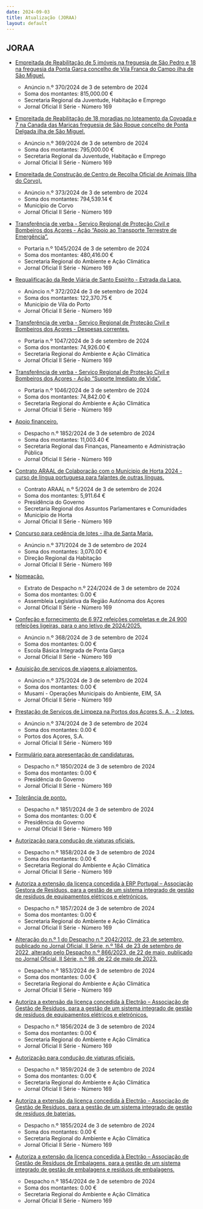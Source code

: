 ```yaml
---
date: 2024-09-03
title: Atualização (JORAA)
layout: default
---
```

## JORAA

* [Empreitada de Reabilitação de 5 imóveis na freguesia de São Pedro e 18 na freguesia da Ponta Garça concelho de Vila Franca do Campo ilha de São Miguel.](https://jo.azores.gov.pt/#/ato/e75dd417-ed2c-44f8-a1a0-86c8cd90d553)
  * Anúncio n.º 370/2024 de 3 de setembro de 2024
  * Soma dos montantes: 815,000.00 €
  * Secretaria Regional da Juventude, Habitação e Emprego
  * Jornal Oficial II Série - Número 169

* [Empreitada de Reabilitação de 18 moradias no loteamento da Covoada e 7 na Canada das Maricas freguesia de São Roque concelho de Ponta Delgada ilha de São Miguel.](https://jo.azores.gov.pt/#/ato/bbf8a705-1a5b-4703-9875-a590bcce852b)
  * Anúncio n.º 369/2024 de 3 de setembro de 2024
  * Soma dos montantes: 795,000.00 €
  * Secretaria Regional da Juventude, Habitação e Emprego
  * Jornal Oficial II Série - Número 169

* [Empreitada de Construção de Centro de Recolha Oficial de Animais (Ilha do Corvo).](https://jo.azores.gov.pt/#/ato/c2a3a386-6b7f-43e0-a969-a8eebe2f4ace)
  * Anúncio n.º 373/2024 de 3 de setembro de 2024
  * Soma dos montantes: 794,539.14 €
  * Município de Corvo
  * Jornal Oficial II Série - Número 169

* [Transferência de verba - Serviço Regional de Proteção Civil e Bombeiros dos Açores - Ação “Apoio ao Transporte Terrestre de Emergência”.](https://jo.azores.gov.pt/#/ato/f7da4ee1-3b7c-42b0-a2f8-28bf038890a7)
  * Portaria n.º 1045/2024 de 3 de setembro de 2024
  * Soma dos montantes: 480,416.00 €
  * Secretaria Regional do Ambiente e Ação Climática
  * Jornal Oficial II Série - Número 169

* [Requalificação da Rede Viária de Santo Espírito - Estrada da Lapa.](https://jo.azores.gov.pt/#/ato/f9e46d3f-1696-45ef-b375-5814eefb275b)
  * Anúncio n.º 372/2024 de 3 de setembro de 2024
  * Soma dos montantes: 122,370.75 €
  * Município de Vila do Porto
  * Jornal Oficial II Série - Número 169

* [Transferência de verba - Serviço Regional de Proteção Civil e Bombeiros dos Açores - Despesas correntes.](https://jo.azores.gov.pt/#/ato/9910356b-9fe8-461e-8487-083ed43c6529)
  * Portaria n.º 1047/2024 de 3 de setembro de 2024
  * Soma dos montantes: 74,926.00 €
  * Secretaria Regional do Ambiente e Ação Climática
  * Jornal Oficial II Série - Número 169

* [Transferência de verba - Serviço Regional de Proteção Civil e Bombeiros dos Açores - Ação “Suporte Imediato de Vida”.](https://jo.azores.gov.pt/#/ato/9bf43c5c-711a-4d75-840d-2b33e9a07ce2)
  * Portaria n.º 1046/2024 de 3 de setembro de 2024
  * Soma dos montantes: 74,842.00 €
  * Secretaria Regional do Ambiente e Ação Climática
  * Jornal Oficial II Série - Número 169

* [Apoio financeiro.](https://jo.azores.gov.pt/#/ato/66714034-54f0-4880-a99f-af8170cef32a)
  * Despacho n.º 1852/2024 de 3 de setembro de 2024
  * Soma dos montantes: 11,003.40 €
  * Secretaria Regional das Finanças, Planeamento e Administração Pública
  * Jornal Oficial II Série - Número 169

* [Contrato ARAAL de Colaboração com o Munícipio de Horta 2024 -  curso de língua portuguesa para falantes de outras línguas.](https://jo.azores.gov.pt/#/ato/a4062665-3218-4d91-a196-0f0fbf773bf8)
  * Contrato ARAAL n.º 5/2024 de 3 de setembro de 2024
  * Soma dos montantes: 5,911.64 €
  * Presidência do Governo
  * Secretaria Regional dos Assuntos Parlamentares e Comunidades
  * Município de Horta
  * Jornal Oficial II Série - Número 169

* [Concurso para cedência de lotes - ilha de Santa Maria.](https://jo.azores.gov.pt/#/ato/cea77fe1-e8af-4929-bda5-e6b2844cdf50)
  * Anúncio n.º 371/2024 de 3 de setembro de 2024
  * Soma dos montantes: 3,070.00 €
  * Direção Regional da Habitação
  * Jornal Oficial II Série - Número 169

* [Nomeação.](https://jo.azores.gov.pt/#/ato/154b9213-d870-460f-97a9-68d2bb4e45e0)
  * Extrato de Despacho n.º 224/2024 de 3 de setembro de 2024
  * Soma dos montantes: 0.00 €
  * Assembleia Legislativa da Região Autónoma dos Açores
  * Jornal Oficial II Série - Número 169

* [Confeção e fornecimento de 6 972 refeições completas e de 24 900 refeições ligeiras, para o ano letivo de 2024/2025.](https://jo.azores.gov.pt/#/ato/6a625709-b4a5-4ef4-8d78-8acab27c18db)
  * Anúncio n.º 368/2024 de 3 de setembro de 2024
  * Soma dos montantes: 0.00 €
  * Escola Básica Integrada de Ponta Garça
  * Jornal Oficial II Série - Número 169

* [Aquisição de serviços de viagens e alojamentos.](https://jo.azores.gov.pt/#/ato/ba6e92f3-8056-4001-880f-aaabef84e378)
  * Anúncio n.º 375/2024 de 3 de setembro de 2024
  * Soma dos montantes: 0.00 €
  * Musami - Operações Municipais do Ambiente, EIM, SA
  * Jornal Oficial II Série - Número 169

* [Prestação de Serviços de Limpeza na Portos dos Açores S. A. - 2 lotes.](https://jo.azores.gov.pt/#/ato/7a90d61b-9d7a-445f-afdb-f1029b2cc600)
  * Anúncio n.º 374/2024 de 3 de setembro de 2024
  * Soma dos montantes: 0.00 €
  * Portos dos Açores, S.A.
  * Jornal Oficial II Série - Número 169

* [Formulário para apresentação de candidaturas.](https://jo.azores.gov.pt/#/ato/0e0541ba-7262-4b09-930d-02b75eabd95b)
  * Despacho n.º 1850/2024 de 3 de setembro de 2024
  * Soma dos montantes: 0.00 €
  * Presidência do Governo
  * Jornal Oficial II Série - Número 169

* [Tolerância de ponto.](https://jo.azores.gov.pt/#/ato/36a74fcb-b1b5-4b8c-93f2-919b642cae9e)
  * Despacho n.º 1851/2024 de 3 de setembro de 2024
  * Soma dos montantes: 0.00 €
  * Presidência do Governo
  * Jornal Oficial II Série - Número 169

* [Autorização para condução de viaturas oficiais.](https://jo.azores.gov.pt/#/ato/0588c166-9896-4755-9ef2-3d7e0ee61c2e)
  * Despacho n.º 1858/2024 de 3 de setembro de 2024
  * Soma dos montantes: 0.00 €
  * Secretaria Regional do Ambiente e Ação Climática
  * Jornal Oficial II Série - Número 169

* [Autoriza a extensão da licença concedida à ERP Portugal – Associação Gestora de Resíduos, para a gestão de um sistema integrado de gestão de resíduos de equipamentos elétricos e eletrónicos.](https://jo.azores.gov.pt/#/ato/e19041f5-fc64-42ab-a318-8262c1d0f27a)
  * Despacho n.º 1857/2024 de 3 de setembro de 2024
  * Soma dos montantes: 0.00 €
  * Secretaria Regional do Ambiente e Ação Climática
  * Jornal Oficial II Série - Número 169

* [Alteração do n.º 1 do Despacho n.º 2042/2012, de 23 de setembro, publicado no Jornal Oficial, II Série, n.º 184, de 23 de setembro de 2022, alterado pelo Despacho n.º 866/2023, de 22 de maio, publicado no Jornal Oficial, II Série, n.º 98, de 22 de maio de 2023.](https://jo.azores.gov.pt/#/ato/6806c1e6-61a7-4e89-bc1a-620b5b0c07ac)
  * Despacho n.º 1853/2024 de 3 de setembro de 2024
  * Soma dos montantes: 0.00 €
  * Secretaria Regional do Ambiente e Ação Climática
  * Jornal Oficial II Série - Número 169

* [Autoriza a extensão da licença concedida à Electrão – Associação de Gestão de Resíduos, para a gestão de um sistema integrado de gestão de resíduos de equipamentos elétricos e eletrónicos.](https://jo.azores.gov.pt/#/ato/2796b462-73ba-429f-b5b7-942934d4d024)
  * Despacho n.º 1856/2024 de 3 de setembro de 2024
  * Soma dos montantes: 0.00 €
  * Secretaria Regional do Ambiente e Ação Climática
  * Jornal Oficial II Série - Número 169

* [Autorização para condução de viaturas oficiais.](https://jo.azores.gov.pt/#/ato/9b248ade-a7da-465a-a797-940e1a47102b)
  * Despacho n.º 1859/2024 de 3 de setembro de 2024
  * Soma dos montantes: 0.00 €
  * Secretaria Regional do Ambiente e Ação Climática
  * Jornal Oficial II Série - Número 169

* [Autoriza a extensão da licença concedida à Electrão – Associação de Gestão de Resíduos, para a gestão de um sistema integrado de gestão de resíduos de baterias.](https://jo.azores.gov.pt/#/ato/18056c05-2ce7-4790-9966-9df6dc633e2d)
  * Despacho n.º 1855/2024 de 3 de setembro de 2024
  * Soma dos montantes: 0.00 €
  * Secretaria Regional do Ambiente e Ação Climática
  * Jornal Oficial II Série - Número 169

* [Autoriza a extensão da licença concedida à Electrão – Associação de Gestão de Resíduos de Embalagens, para a gestão de um sistema integrado de gestão de embalagens e resíduos de embalagens.](https://jo.azores.gov.pt/#/ato/14575f12-9406-49bb-ae9e-dd060b91a916)
  * Despacho n.º 1854/2024 de 3 de setembro de 2024
  * Soma dos montantes: 0.00 €
  * Secretaria Regional do Ambiente e Ação Climática
  * Jornal Oficial II Série - Número 169
